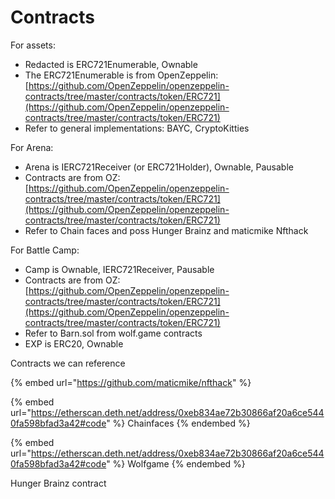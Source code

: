 # Contracts

For assets:

* Redacted is ERC721Enumerable, Ownable
* The ERC721Enumerable is from OpenZeppelin: [https://github.com/OpenZeppelin/openzeppelin-contracts/tree/master/contracts/token/ERC721](https://github.com/OpenZeppelin/openzeppelin-contracts/tree/master/contracts/token/ERC721)
* Refer to general implementations: BAYC, CryptoKitties

For Arena:

* Arena is IERC721Receiver (or ERC721Holder), Ownable, Pausable
* Contracts are from OZ: [https://github.com/OpenZeppelin/openzeppelin-contracts/tree/master/contracts/token/ERC721](https://github.com/OpenZeppelin/openzeppelin-contracts/tree/master/contracts/token/ERC721)
* Refer to Chain faces and poss Hunger Brainz and maticmike Nfthack

For Battle Camp:

* Camp is Ownable, IERC721Receiver, Pausable&#x20;
* Contracts are from OZ: [https://github.com/OpenZeppelin/openzeppelin-contracts/tree/master/contracts/token/ERC721](https://github.com/OpenZeppelin/openzeppelin-contracts/tree/master/contracts/token/ERC721)
* Refer to Barn.sol from wolf.game contracts
* EXP is ERC20, Ownable&#x20;



Contracts we can reference

{% embed url="https://github.com/maticmike/nfthack" %}

{% embed url="https://etherscan.deth.net/address/0xeb834ae72b30866af20a6ce5440fa598bfad3a42#code" %}
Chainfaces
{% endembed %}

{% embed url="https://etherscan.deth.net/address/0xeb834ae72b30866af20a6ce5440fa598bfad3a42#code" %}
Wolfgame
{% endembed %}

Hunger Brainz contract

